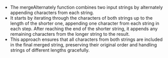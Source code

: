 - The mergeAlternately function combines two input strings by alternately appending characters from each string. 
- It starts by iterating through the characters of both strings up to the length of the shorter one, appending one character from each string in each step. After reaching the end of the shorter string, 
it appends any remaining characters from the longer string to the result. 
- This approach ensures that all characters from both strings are included in the final merged string, preserving their original order and handling strings of different lengths gracefully.
